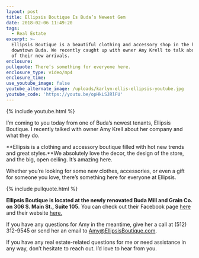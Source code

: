 ```yaml
---
layout: post
title: Ellipsis Boutique Is Buda’s Newest Gem
date: 2018-02-06 11:49:20
tags:
  - Real Estate
excerpt: >-
  Ellipsis Boutique is a beautiful clothing and accessory shop in the heart of
  downtown Buda. We recently caught up with owner Amy Krell to talk about some
  of their new arrivals.
enclosure:
pullquote: There’s something for everyone here.
enclosure_type: video/mp4
enclosure_time:
use_youtube_image: false
youtube_alternate_image: /uploads/karlyn-ellis-ellipsis-youtube.jpg
youtube_code: 'https://youtu.be/opHkLSJRlFU'
---
```



{% include youtube.html %}

I’m coming to you today from one of Buda’s newest tenants, Ellipsis Boutique. I recently talked with owner Amy Krell about her company and what they do.

**Ellipsis is a clothing and accessory boutique filled with hot new trends and great styles.**We absolutely love the decor, the design of the store, and the big, open ceiling. It’s amazing here.

Whether you’re looking for some new clothes, accessories, or even a gift for someone you love, there’s something here for everyone at Ellipsis.

{% include pullquote.html %}

**Ellipsis Boutique is located at the newly renovated Buda Mill and Grain Co. on 306 S. Main St., Suite 105.** You can check out their Facebook page [here](https://www.facebook.com/ellipsisboutiquebudatx) and their website [here.](https://www.ellipsisboutique.com/)

If you have any questions for Amy in the meantime, give her a call at (512) 312-9545 or send her an email to [Amy@EllipsisBoutique.com](javascript:void(location.href='mailto:'+String.fromCharCode(65,109,121,64,69,108,108,105,112,115,105,115,66,111,117,116,105,113,117,101,46,99,111,109))).

If you have any real estate-related questions for me or need assistance in any way, don’t hesitate to reach out. I’d love to hear from you.